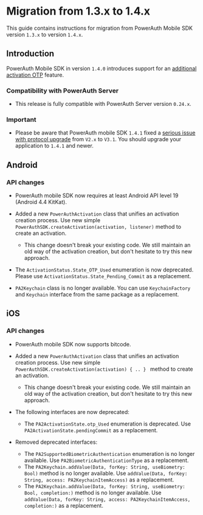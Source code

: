 # Migration from 1.3.x to 1.4.x

This guide contains instructions for migration from PowerAuth Mobile SDK version `1.3.x` to version `1.4.x`.

## Introduction

PowerAuth Mobile SDK in version `1.4.0` introduces support for an [additional activation OTP](https://github.com/wultra/powerauth-crypto/blob/develop/docs/Additional-Activation-OTP.md) feature.

### Compatibility with PowerAuth Server

- This release is fully compatible with PowerAuth Server version `0.24.x`.

### Important

- Please be aware that PowerAuth mobile SDK `1.4.1` fixed a [serious issue with protocol upgrade](https://github.com/wultra/powerauth-mobile-sdk/issues/302) from `V2.x` to `V3.1`. You should upgrade your application to `1.4.1` and newer. 

## Android

### API changes

- PowerAuth mobile SDK now requires at least Android API level 19 (Android 4.4 KitKat).

- Added a new `PowerAuthActivation` class that unifies an activation creation process. Use new simple `PowerAuthSDK.createActivation(activation, listener)` method to create an activation.
  - This change doesn't break your existing code. We still maintain an old way of the activation creation, but don't hesitate to try this new approach. 
  
- The `ActivationStatus.State_OTP_Used` enumeration is now deprecated. Please use `ActivationStatus.State_Pending_Commit` as a replacement.

- `PA2Keychain` class is no longer available. You can use `KeychainFactory` and `Keychain` interface from the same package as a replacement.

## iOS

### API changes

- PowerAuth mobile SDK now supports bitcode.

- Added a new `PowerAuthActivation` class that unifies an activation creation process. Use new simple `PowerAuthSDK.createActivation(activation) { .. } ` method to create an activation.
  - This change doesn't break your existing code. We still maintain an old way of the activation creation, but don't hesitate to try this new approach. 

- The following interfaces are now deprecated:
  - The `PA2ActivationState.otp_Used` enumeration is deprecated. Use `PA2ActivationState.pendingCommit` as a replacement.

- Removed deprecated interfaces:
  - The `PA2SupportedBiometricAuthentication` enumeration is no longer available. Use `PA2BiometricAuthenticationType` as a replacement.
  - The `PA2Keychain.addValue(Data, forKey: String, useBiometry: Bool)` method is no longer available. Use `addValue(Data, forKey: String, access: PA2KeychainItemAccess)` as a replacement.
  - The `PA2Keychain.addValue(Data, forKey: String, useBiometry: Bool, completion:)` method is no longer available. Use `addValue(Data, forKey: String, access: PA2KeychainItemAccess, completion:)` as a replacement.
